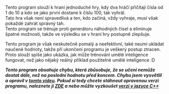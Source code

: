 Tento program slouží k hraní jednoduché hry, kdy dva hráčí přičítají čísla od 1 do 10 a kdo se jako první dostane k číslu 100, tak vyhrál.<br>
Tato hra však není spravedlivá a ten, kdo začíná, vždy vyhraje, musí však pokaždé zahrát správný tah.<br>
Tento program se trénuje proti generátoru náhodných čísel a eliminuje špatné možnosti, takže ve výsledku se v hraní hry postupně zlepšuje.

Tento program je však neskutečně pomalý a neefektivní, také neumí ukládat naučené hodnoty, takže při ukončení programu je veškerý postup ztracen. Proto slouží spíše jako ukázka, jak může trénování umělé inteligence fungovat, než jako nějaký reálný příklad použitelné umělé inteligence :D

***Tento program obsahuje chybu, která zbůsobuje, že se učení nemůže dostat dále, než na poslední hodnotu před koncem. Chybu jsem vysvětlil a opravil v [tomto videu](https://youtu.be/l83Vg8A8Tkc). Pokud si tedy chcete stáhnout opravenou verzi programu, naleznete ji [ZDE](https://github.com/Grizlikk/GrizlikYT/tree/noice/Videa/Oprava%20um%C4%9Bl%C3%A9%20inteligence%20v%20batchi) a nebo můžte vyzkoušet [verzi v jazyce C++](https://github.com/Grizlikk/GrizlikYT/tree/noice/Videa/Um%C4%9Bl%C3%A1%20inteligence%20v%20C%2B%2B)***